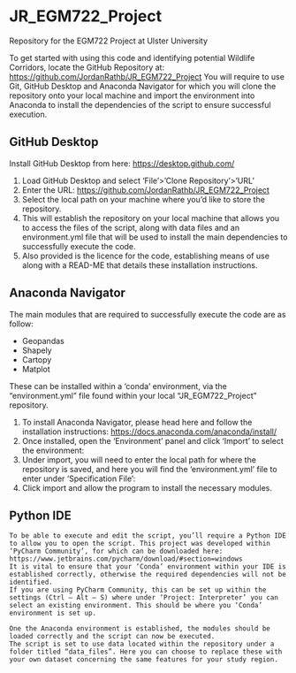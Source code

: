 # JR_EGM722_Project
 Repository for the EGM722 Project at Ulster University

To get started with using this code and identifying potential Wildlife Corridors, locate the GitHub Repository at: 
https://github.com/JordanRathb/JR_EGM722_Project
You will require to use Git, GitHub Desktop and Anaconda Navigator for which you will clone the repository onto your local machine and import the environment into Anaconda to install the dependencies of the script to ensure successful execution.

## GitHub Desktop ## 
Install GitHub Desktop from here: https://desktop.github.com/
1.	Load GitHub Desktop and select ‘File’>’Clone Repository’>’URL’
2.	Enter the URL: https://github.com/JordanRathb/JR_EGM722_Project
3.	Select the local path on your machine where you’d like to store the repository.
4.	This will establish the repository on your local machine that allows you to access the files of the script, along with data files and an environment.yml file that will be used to install the main dependencies to successfully execute the code.
5.	Also provided is the licence for the code, establishing means of use along with a READ-ME that details these installation instructions.

## Anaconda Navigator ##
The main modules that are required to successfully execute the code are as follow:
-	Geopandas
-	Shapely
-	Cartopy
-	Matplot

These can be installed within a ‘conda’ environment, via the “environment.yml” file found within your local “JR_EGM722_Project” repository.
1.	To install Anaconda Navigator, please head here and follow the installation instructions: 
	https://docs.anaconda.com/anaconda/install/
2.	Once installed, open the ‘Environment’ panel and click ‘Import’ to select the environment:
3.	Under import, you will need to enter the local path for where the repository is saved, and here you will find the ‘environment.yml’ file to enter under ‘Specification File’: 
4.	Click import and allow the program to install the necessary modules.

## Python IDE ##
	To be able to execute and edit the script, you’ll require a Python IDE to allow you to open the script. This project was developed within ‘PyCharm Community’, for which can be downloaded here: 
	https://www.jetbrains.com/pycharm/download/#section=windows
	It is vital to ensure that your ‘Conda’ environment within your IDE is established correctly, otherwise the required dependencies will not be identified. 
	If you are using PyCharm Community, this can be set up within the settings (Ctrl – Alt – S) where under ‘Project: Interpreter’ you can select an existing environment. This should be where you ‘Conda’ environment is set up. 

	One the Anaconda environment is established, the modules should be loaded correctly and the script can now be executed.
	The script is set to use data located within the repository under a folder titled “data_files”. Here you can choose to replace these with your own dataset concerning the same features for your study region.
